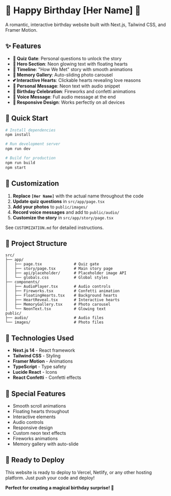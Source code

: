 # 💖 Happy Birthday [Her Name] 💖

A romantic, interactive birthday website built with Next.js, Tailwind CSS, and Framer Motion.

## ✨ Features

- **🔐 Quiz Gate**: Personal questions to unlock the story
- **💫 Hero Section**: Neon glowing text with floating hearts
- **📖 Timeline**: "How We Met" story with smooth animations
- **📸 Memory Gallery**: Auto-sliding photo carousel
- **💕 Interactive Hearts**: Clickable hearts revealing love reasons
- **💌 Personal Message**: Neon text with audio snippet
- **🎂 Birthday Celebration**: Fireworks and confetti animations
- **🎤 Voice Message**: Full audio message at the end
- **📱 Responsive Design**: Works perfectly on all devices

## 🚀 Quick Start

```bash
# Install dependencies
npm install

# Run development server
npm run dev

# Build for production
npm run build
npm start
```

## 🎨 Customization

1. **Replace `[Her Name]`** with the actual name throughout the code
2. **Update quiz questions** in `src/app/page.tsx`
3. **Add your photos** to `public/images/`
4. **Record voice messages** and add to `public/audio/`
5. **Customize the story** in `src/app/story/page.tsx`

See `CUSTOMIZATION.md` for detailed instructions.

## 📁 Project Structure

```
src/
├── app/
│   ├── page.tsx              # Quiz gate
│   ├── story/page.tsx        # Main story page
│   ├── api/placeholder/      # Placeholder image API
│   └── globals.css           # Global styles
├── components/
│   ├── AudioPlayer.tsx       # Audio controls
│   ├── Fireworks.tsx         # Confetti animation
│   ├── FloatingHearts.tsx    # Background hearts
│   ├── HeartReveal.tsx       # Interactive hearts
│   ├── MemoryGallery.tsx     # Photo carousel
│   └── NeonText.tsx          # Glowing text
public/
├── audio/                    # Audio files
└── images/                   # Photo files
```

## 🎯 Technologies Used

- **Next.js 14** - React framework
- **Tailwind CSS** - Styling
- **Framer Motion** - Animations
- **TypeScript** - Type safety
- **Lucide React** - Icons
- **React Confetti** - Confetti effects

## 💝 Special Features

- Smooth scroll animations
- Floating hearts throughout
- Interactive elements
- Audio controls
- Responsive design
- Custom neon text effects
- Fireworks animations
- Memory gallery with auto-slide

## 🎁 Ready to Deploy

This website is ready to deploy to Vercel, Netlify, or any other hosting platform. Just push your code and deploy!

**Perfect for creating a magical birthday surprise! 💖**